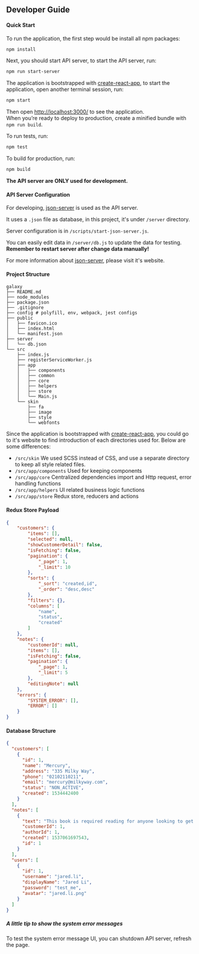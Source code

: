 ## Developer Guide

#### Quick Start
To run the application, the first step would be install all npm packages:

```sh
npm install
```

Next, you should start API server, to start the API server, run:

```sh
npm run start-server
```

The application is bootstrapped with [create-react-app](https://github.com/facebook/create-react-app), to start the application, open another terminal session, run:

```sh
npm start
```
Then open [http://localhost:3000/](http://localhost:3000/) to see the application.<br>
When you’re ready to deploy to production, create a minified bundle with `npm run build`.

To run tests, run:

```sh
npm test
```

To build for production, run:

```sh
npm build
```

<b>The API server are ONLY used for development.</b>

#### API Server Configuration

For developing, [json-server](https://github.com/typicode/json-server) is used as the API server.

It uses a `.json` file as database, in this project, it's under `/server` directory.

Server configuration is in `/scripts/start-json-server.js`.

You can easily edit data in `/server/db.js` to update the data for testing. <b>Remember to restart server after change data manually!</b>

For more information about [json-server](https://github.com/typicode/json-server), please visit it's website.

#### Project Structure

```
galaxy
├── README.md
├── node_modules
├── package.json
├── .gitignore
├── config # polyfill, env, webpack, jest configs
├── public
│   ├── favicon.ico
│   ├── index.html
│   └── manifest.json
├── server
│   └── db.json
└── src
    ├── index.js
    ├── registerServiceWorker.js
    ├── app
    │   ├── components
    │   ├── common
    │   ├── core
    │   ├── helpers
    │   ├── store
    │   └── Main.js
    └── skin
        ├── fa
        ├── image
        ├── style
        └── webfonts
```
Since the application is bootstrapped with [create-react-app](https://github.com/facebook/create-react-app), you could go to it's website to find introduction of each directories used for. Below are some differences: 
- `/src/skin` We used SCSS instead of CSS, and use a separate directory to keep all style related files.
- `/src/app/components` Used for keeping components
- `/src/app/core` Centralized dependencies import and Http request, error handling functions
- `/src/app/helpers` UI related business logic functions
- `/src/app/store` Redux store, reducers and actions

#### Redux Store Payload

```json
{
	"customers": {
		"items": [],
        "selected": null,
        "showCustomerDetail": false,
        "isFetching": false,
        "pagination": {
		    "_page": 1,
		    "_limit": 10
		},
        "sorts": {
		    "_sort": "created,id",
		    "_order": "desc,desc"
		},
        "filters": {},
        "columns": [
		    "name",
		    "status",
		    "created"
		]
	},
	"notes": {
	    "customerId": null,
	    "items": [],
	    "isFetching": false,
	    "pagination": {
		    "_page": 1,
		    "_limit": 5
		},
		"editingNote": null
	},
	"errors": {
	    "SYSTEM_ERROR": [],
	    "ERROR": []
	}
}
```

#### Database Structure
```json
{
  "customers": [
    {
      "id": 1,
      "name": "Mercury",
      "address": "335 Milky Way",
      "phone": "02102110211",
      "email": "mercury@milkyway.com",
      "status": "NON_ACTIVE",
      "created": 1534442400
    }
  ],
  "notes": [
    {
      "text": "This book is required reading for anyone looking to get using D3.",
      "customerId": 1,
      "authorId": 1,
      "created": 1537061697543,
      "id": 1
    }
  ],
  "users": [
    {
      "id": 1,
      "username": "jared.li",
      "displayName": "Jared Li",
      "password": "test_me",
      "avatar": "jared.li.png"
    }
  ]
}
```

##### A little tip to show the system error messages
To test the system error message UI, you can shutdown API server, refresh the page.